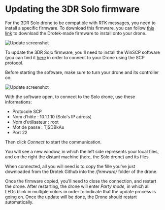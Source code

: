 # Updating the 3DR Solo firmware

For the 3DR Solo drone to be compatible with RTK messages, you need to install a specific firmware. To download this firmware, you can follow [this link](https://github.com/drotek/ardupilot-solo/releases/download/solo-1.5.3/ArduCopter-v2.px4) to download the Drotek-made firmware to install onto your drone.

![Update screenshot](https://github.com/drotek/doc-rtk/tree/062dfb4b3ecf5849b83896a829bb557ce7362f88/soloconf/images/up1.png?raw=true)

To update the 3DR Solo firmware, you'll need to install the WinSCP software \(you can find it [here](https://winscp.net/eng/docs/lang:en) in order to connect to your Drone using the SCP protocol.

Before starting the software, make sure to turn your drone and its controller on.

![Update screenshot](https://github.com/drotek/doc-rtk/tree/062dfb4b3ecf5849b83896a829bb557ce7362f88/soloconf/images/up2.png?raw=true)

With the software open, to connect to the Solo drone, use these informations:

* Protocole SCP
* Nom d’hôte : 10.1.1.10 \(Solo's IP adress\)
* Nom d’utilisateur : root
* Mot de passe : TjSDBkAu
* Port 22

Then click _Connect_ to start the communication.

You will see a new window, in which the left side represents your local files, and on the right the distant machine \(here, the Solo drone\) and its files.

When connected, all you will need is to copy the fille you've just downloaded from the Drotek Github into the _/firmware/_ folder of the drone.

Once the firmware copied, you'll need to close the connection, and restart the drone. After restarting, the drone will enter _Party mode_, in which all LEDs blink in multiple colors in order to indicate that the update process is going on. Once the update will be done, the Drone should restart automatically.

